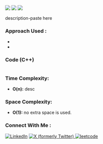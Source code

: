 # [](https://leetcode.com/)

![](https://badgen.net/badge/Level/Medium/yellow)
![](https://badgen.net/badge/Level/Easy/green)
![](https://badgen.net/badge/Level/Hard/red)

description-paste here

### Approach Used :

-   

- 


### Code (C++)

```cpp

```

### Time Complexity:
- **O(n):** desc

### Space Complexity:
- **O(1):** no extra space is used.


### Connect With Me : 

<a href="https://www.linkedin.com/in/shivam-ray-b4306524a/" target="_blank"><img src="https://img.shields.io/badge/LinkedIn-0077B5?style=for-the-badge&logo=linkedin&logoColor=white" alt="LinkedIn"></a>
<a href="https://x.com/rai_shivam11/" target="_blank"><img src="https://img.shields.io/badge/Twitter-1DA1F2?style=for-the-badge&logo=twitter&logoColor=white" alt="X (formerly Twitter)">
</a>
<a href="https://leetcode.com/u/shrunited0702/" target="_blank"><img src="https://img.shields.io/badge/LeetCode-000000?style=for-the-badge&logo=LeetCode&logoColor=#d16c06" alt="leetcode">
</a>
